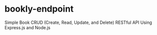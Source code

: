 # bookly-endpoint
Simple Book CRUD (Create, Read, Update, and Delete) RESTful API Using Express.js and Node.js
